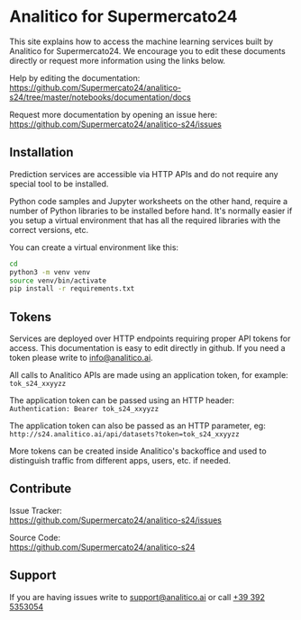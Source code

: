 # Analitico for Supermercato24

This site explains how to access the machine learning services built by Analitico for Supermercato24. We encourage you to edit these documents directly or request more information using the links below.

Help by editing the documentation:  
https://github.com/Supermercato24/analitico-s24/tree/master/notebooks/documentation/docs

Request more documentation by opening an issue here:  
https://github.com/Supermercato24/analitico-s24/issues


## Installation

Prediction services are accessible via HTTP APIs and do not require any special tool to be installed.

Python code samples and Jupyter worksheets on the other hand, require a number of Python libraries to be installed before hand. It's normally easier if you setup a virtual environment that has all the required libraries with the correct versions, etc. 

You can create a virtual environment like this:

``` sh
cd 
python3 -m venv venv
source venv/bin/activate
pip install -r requirements.txt
```

## Tokens

Services are deployed over HTTP endpoints requiring proper API tokens for access. This documentation is easy to edit directly in github. If you need a token please write to info@analitico.ai. 

All calls to Analitico APIs are made using an application token, for example:  
`tok_s24_xxyyzz`

The application token can be passed using an HTTP header:  
`Authentication: Bearer tok_s24_xxyyzz`

The application token can also be passed as an HTTP parameter, eg:  
`http://s24.analitico.ai/api/datasets?token=tok_s24_xxyyzz`

More tokens can be created inside Analitico's backoffice and used to distinguish traffic from different apps, users, etc. if needed.

## Contribute

Issue Tracker:   
https://github.com/Supermercato24/analitico-s24/issues

Source Code:   
https://github.com/Supermercato24/analitico-s24

## Support

If you are having issues write to support@analitico.ai or call [+39 392 5353054](tel:+393925353054)


